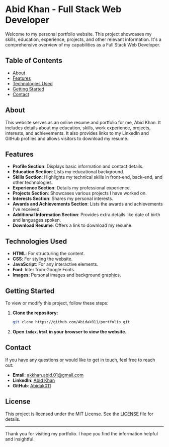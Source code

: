 # Abid Khan - Full Stack Web Developer

Welcome to my personal portfolio website. This project showcases my skills, education, experience, projects, and other relevant information. It's a comprehensive overview of my capabilities as a Full Stack Web Developer.

## Table of Contents
- [About](#about)
- [Features](#features)
- [Technologies Used](#technologies-used)
- [Getting Started](#getting-started)
- [Contact](#contact)

## About
This website serves as an online resume and portfolio for me, Abid Khan. It includes details about my education, skills, work experience, projects, interests, and achievements. It also provides links to my LinkedIn and GitHub profiles and allows visitors to download my resume.

## Features
- **Profile Section**: Displays basic information and contact details.
- **Education Section**: Lists my educational background.
- **Skills Section**: Highlights my technical skills in front-end, back-end, and other technologies.
- **Experience Section**: Details my professional experience.
- **Projects Section**: Showcases various projects I have worked on.
- **Interests Section**: Shares my personal interests.
- **Awards and Achievements Section**: Lists the awards and achievements I've received.
- **Additional Information Section**: Provides extra details like date of birth and languages spoken.
- **Download Resume**: Offers a link to download my resume.

## Technologies Used
- **HTML**: For structuring the content.
- **CSS**: For styling the website.
- **JavaScript**: For any interactive elements.
- **Font**: Inter from Google Fonts.
- **Images**: Personal images and background graphics.

## Getting Started
To view or modify this project, follow these steps:

1. **Clone the repository:**
    ```bash
    git clone https://github.com/Abidak011/portfolio.git
    ```

2. **Open `index.html` in your browser to view the website.**

## Contact
If you have any questions or would like to get in touch, feel free to reach out:

- **Email**: akkhan.abid.01@gmail.com
- **LinkedIn**: [Abid Khan](http://www.linkedin.com/in/abid-khan-ak)
- **GitHub**: [Abidak011](https://github.com/Abidak011)

## License
This project is licensed under the MIT License. See the [LICENSE](LICENSE) file for details.

---

Thank you for visiting my portfolio. I hope you find the information helpful and insightful.
